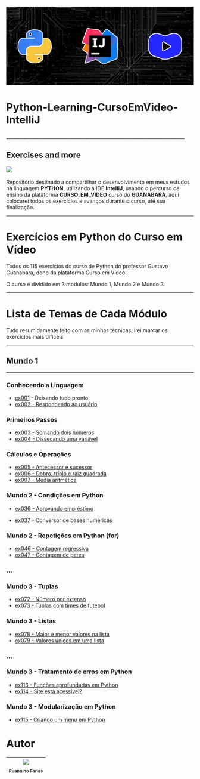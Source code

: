 ![Python-Learning-CursoEmVideo-IntelliJ_Image](Users/Python-Learning-CursoEmVideo-IntelliJ_Image.jpg)

<h1 aling="center"> Python-Learning-CursoEmVideo-IntelliJ </h1>
___________________________________________________________________________
<h2 aling="center"> Exercises and more </h2>
<p aling="center">
<img src="http://img.shields.io/static/v1?label=STATUS&message=EM%20DESENVOLVIMENTO&color=GREEN&style=for-the-badge"/>
</p>

Repositório destinado a compartilhar o desenvolvimento em meus estudos na linguagem **PYTHON**, utilizando a IDE 
**IntelliJ**, usando o percurso de ensino da plataforma **CURSO_EM_VIDEO** curso do **GUANABARA**, 
aqui colocarei todos os exercícios e avanços durante o curso, até sua finalização.
___________________________________________________________________________
# Exercícios em Python do Curso em Vídeo

Todos os 115 exercícios do curso de Python do professor Gustavo Guanabara, dono da plataforma Curso em Vídeo.

O curso é dividido em 3 módulos: Mundo 1, Mundo 2 e Mundo 3.
___________________________________________________________________________

# Lista de Temas de Cada Módulo

Tudo resumidamente feito com as minhas técnicas, irei marcar os exercícios 
mais difíceis
___________________________________________________________________________
## Mundo 1
___________________________________________________________________________
### Conhecendo a Linguagem
- [ex001](ex001.py) - Deixando tudo pronto
- [ex002 - Respondendo ao usuário](Mundo1/ex002.py)

### Primeiros Passos
- [ex003 - Somando dois números](Mundo1/ex003.py)
- [ex004 - Dissecando uma variável](Mundo1/ex004.py)

### Cálculos e Operações
- [ex005 - Antecessor e sucessor](Mundo1/ex005.py)
- [ex006 - Dobro, triplo e raiz quadrada](Mundo1/ex006.py)
- [ex007 - Média aritmética](Mundo1/ex006.py)


### Mundo 2 - Condições em Python
- [ex036 - Aprovando empréstimo](Mundo2/ex036.py)

- [ex037](Mundo2/ex037.py) - Conversor de bases numéricas

### Mundo 2 - Repetições em Python (for)
- [ex046 - Contagem regressiva](Mundo2/ex046.py)
- [ex047 - Contagem de pares](Mundo2/ex047.py)

### ...

### Mundo 3 - Tuplas
- [ex072 - Número por extenso](Mundo3/ex072.py)
- [ex073 - Tuplas com times de futebol](Mundo3/ex073.py)

### Mundo 3 - Listas
- [ex078 - Maior e menor valores na lista](Mundo3/ex078.py)
- [ex079 - Valores únicos em uma lista](Mundo3/ex079.py)

### ...

### Mundo 3 - Tratamento de erros em Python
- [ex113 - Funções aprofundadas em Python](Mundo3/ex113.py)
- [ex114 - Site está acessível?](Mundo3/ex114.py)

### Mundo 3 - Modularização em Python
- [ex115 - Criando um menu em Python](Mundo3/ex115.py)
# Autor

| [<img src="https://avatars.githubusercontent.com/u/105193525?v=4" width=115><br><sub>Ruannino Farias</sub>](https://github.com/ruannino) 
| :---: |
